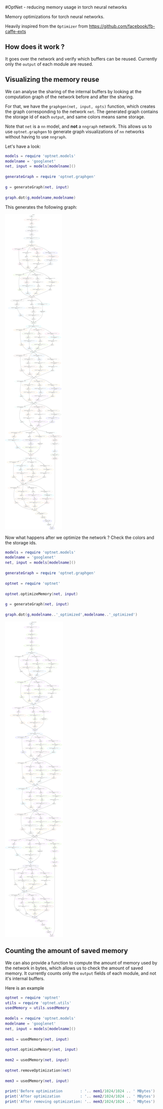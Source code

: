 #OptNet - reducing memory usage in torch neural networks

Memory optimizations for torch neural networks.

Heavily inspired from the `Optimizer` from https://github.com/facebook/fb-caffe-exts

## How does it work ?

It goes over the network and verify which buffers can be reused. Currently only
the `output` of each module are reused.

## Visualizing the memory reuse

We can analyse the sharing of the internal buffers by looking at the computation
graph of the network before and after the sharing.

For that, we have the `graphgen(net, input, opts)` function, which creates the
graph corresponding to the network `net`. The generated graph contains the storage
id of each `output`, and same colors means same storage.

Note that `net` is a `nn` model, and **not** a `nngraph` network. This allows us
to use `optnet.graphgen` to generate graph visualizations of `nn` networks without
having to use `nngraph`.

Let's have a look:

```lua
models = require 'optnet.models'
modelname = 'googlenet'
net, input = models[modelname]()

generateGraph = require 'optnet.graphgen'

g = generateGraph(net, input)

graph.dot(g,modelname,modelname)

```

This generates the following graph:

![GoogleNet without memory optimization](doc/googlenet.gif)

Now what happens after we optimize the network ? Check the colors and the storage
ids.

```lua
models = require 'optnet.models'
modelname = 'googlenet'
net, input = models[modelname]()

generateGraph = require 'optnet.graphgen'

optnet = require 'optnet'

optnet.optimizeMemory(net, input)

g = generateGraph(net, input)

graph.dot(g,modelname..'_optimized',modelname..'_optimized')
```
![GoogleNet with memory optimization](doc/googlenet_optimized.gif)

## Counting the amount of saved memory

We can also provide a function to compute the amount of memory used by the network
in bytes, which allows us to check the amount of saved memory. It currently
counts only the `output` fields of each module, and not it's internal buffers.

Here is an example

```lua
optnet = require 'optnet'
utils = require 'optnet.utils'
usedMemory = utils.usedMemory

models = require 'optnet.models'
modelname = 'googlenet'
net, input = models[modelname]()

mem1 = usedMemory(net, input)

optnet.optimizeMemory(net, input)

mem2 = usedMemory(net, input)

optnet.removeOptimization(net)

mem3 = usedMemory(net, input)

print('Before optimization        : '.. mem1/1024/1024 .. ' MBytes')
print('After optimization         : '.. mem2/1024/1024 .. ' MBytes')
print('After removing optimization: '.. mem3/1024/1024 .. ' MBytes')

```
